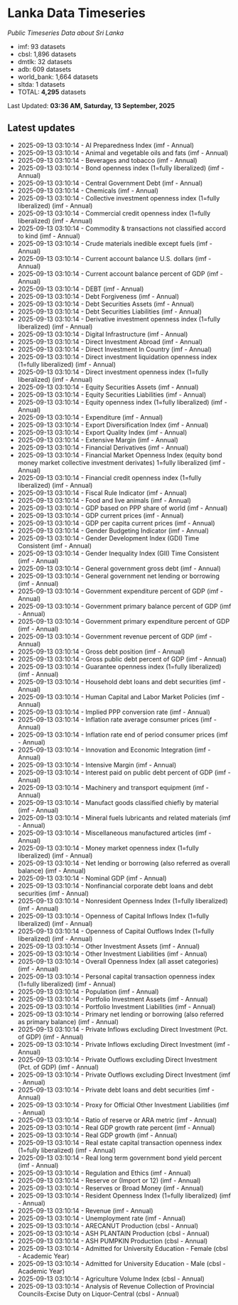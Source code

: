 # Lanka Data Timeseries
*Public Timeseries Data about Sri Lanka*

* imf: 93 datasets
* cbsl: 1,896 datasets
* dmtlk: 32 datasets
* adb: 609 datasets
* world_bank: 1,664 datasets
* sltda: 1 datasets
* TOTAL: **4,295** datasets

Last Updated: **03:36 AM, Saturday, 13 September, 2025**

## Latest updates

* 2025-09-13 03:10:14 - AI Preparedness Index (imf - Annual)
* 2025-09-13 03:10:14 - Animal and vegetable oils and fats (imf - Annual)
* 2025-09-13 03:10:14 - Beverages and tobacco (imf - Annual)
* 2025-09-13 03:10:14 - Bond openness index (1=fully liberalized) (imf - Annual)
* 2025-09-13 03:10:14 - Central Government Debt (imf - Annual)
* 2025-09-13 03:10:14 - Chemicals (imf - Annual)
* 2025-09-13 03:10:14 - Collective investment openness index (1=fully liberalized) (imf - Annual)
* 2025-09-13 03:10:14 - Commercial credit openness index (1=fully liberalized) (imf - Annual)
* 2025-09-13 03:10:14 - Commodity & transactions not classified accord to kind (imf - Annual)
* 2025-09-13 03:10:14 - Crude materials inedible except fuels (imf - Annual)
* 2025-09-13 03:10:14 - Current account balance U.S. dollars (imf - Annual)
* 2025-09-13 03:10:14 - Current account balance percent of GDP (imf - Annual)
* 2025-09-13 03:10:14 - DEBT (imf - Annual)
* 2025-09-13 03:10:14 - Debt Forgiveness (imf - Annual)
* 2025-09-13 03:10:14 - Debt Securities Assets (imf - Annual)
* 2025-09-13 03:10:14 - Debt Securities Liabilities (imf - Annual)
* 2025-09-13 03:10:14 - Derivative investment openness index (1=fully liberalized) (imf - Annual)
* 2025-09-13 03:10:14 - Digital Infrastructure (imf - Annual)
* 2025-09-13 03:10:14 - Direct Investment Abroad (imf - Annual)
* 2025-09-13 03:10:14 - Direct Investment In Country (imf - Annual)
* 2025-09-13 03:10:14 - Direct investment liquidation openness index (1=fully liberalized) (imf - Annual)
* 2025-09-13 03:10:14 - Direct investment openness index (1=fully liberalized) (imf - Annual)
* 2025-09-13 03:10:14 - Equity Securities Assets (imf - Annual)
* 2025-09-13 03:10:14 - Equity Securities Liabilities (imf - Annual)
* 2025-09-13 03:10:14 - Equity openness index (1=fully liberalized) (imf - Annual)
* 2025-09-13 03:10:14 - Expenditure (imf - Annual)
* 2025-09-13 03:10:14 - Export Diversification Index (imf - Annual)
* 2025-09-13 03:10:14 - Export Quality Index (imf - Annual)
* 2025-09-13 03:10:14 - Extensive Margin (imf - Annual)
* 2025-09-13 03:10:14 - Financial Derivatives (imf - Annual)
* 2025-09-13 03:10:14 - Financial Market Openness Index (equity bond money market collective investment derivates) 1=fully liberalized (imf - Annual)
* 2025-09-13 03:10:14 - Financial credit openness index (1=fully liberalized) (imf - Annual)
* 2025-09-13 03:10:14 - Fiscal Rule Indicator (imf - Annual)
* 2025-09-13 03:10:14 - Food and live animals (imf - Annual)
* 2025-09-13 03:10:14 - GDP based on PPP share of world (imf - Annual)
* 2025-09-13 03:10:14 - GDP current prices (imf - Annual)
* 2025-09-13 03:10:14 - GDP per capita current prices (imf - Annual)
* 2025-09-13 03:10:14 - Gender Budgeting Indicator (imf - Annual)
* 2025-09-13 03:10:14 - Gender Development Index (GDI) Time Consistent (imf - Annual)
* 2025-09-13 03:10:14 - Gender Inequality Index (GII) Time Consistent (imf - Annual)
* 2025-09-13 03:10:14 - General government gross debt (imf - Annual)
* 2025-09-13 03:10:14 - General government net lending or borrowing (imf - Annual)
* 2025-09-13 03:10:14 - Government expenditure percent of GDP (imf - Annual)
* 2025-09-13 03:10:14 - Government primary balance percent of GDP (imf - Annual)
* 2025-09-13 03:10:14 - Government primary expenditure percent of GDP (imf - Annual)
* 2025-09-13 03:10:14 - Government revenue percent of GDP (imf - Annual)
* 2025-09-13 03:10:14 - Gross debt position (imf - Annual)
* 2025-09-13 03:10:14 - Gross public debt percent of GDP (imf - Annual)
* 2025-09-13 03:10:14 - Guarantee openness index (1=fully liberalized) (imf - Annual)
* 2025-09-13 03:10:14 - Household debt loans and debt securities (imf - Annual)
* 2025-09-13 03:10:14 - Human Capital and Labor Market Policies (imf - Annual)
* 2025-09-13 03:10:14 - Implied PPP conversion rate (imf - Annual)
* 2025-09-13 03:10:14 - Inflation rate average consumer prices (imf - Annual)
* 2025-09-13 03:10:14 - Inflation rate end of period consumer prices (imf - Annual)
* 2025-09-13 03:10:14 - Innovation and Economic Integration (imf - Annual)
* 2025-09-13 03:10:14 - Intensive Margin (imf - Annual)
* 2025-09-13 03:10:14 - Interest paid on public debt percent of GDP (imf - Annual)
* 2025-09-13 03:10:14 - Machinery and transport equipment (imf - Annual)
* 2025-09-13 03:10:14 - Manufact goods classified chiefly by material (imf - Annual)
* 2025-09-13 03:10:14 - Mineral fuels lubricants and related materials (imf - Annual)
* 2025-09-13 03:10:14 - Miscellaneous manufactured articles (imf - Annual)
* 2025-09-13 03:10:14 - Money market openness index (1=fully liberalized) (imf - Annual)
* 2025-09-13 03:10:14 - Net lending or borrowing (also referred as overall balance) (imf - Annual)
* 2025-09-13 03:10:14 - Nominal GDP (imf - Annual)
* 2025-09-13 03:10:14 - Nonfinancial corporate debt loans and debt securities (imf - Annual)
* 2025-09-13 03:10:14 - Nonresident Openness Index (1=fully liberalized) (imf - Annual)
* 2025-09-13 03:10:14 - Openness of Capital Inflows Index (1=fully liberalized) (imf - Annual)
* 2025-09-13 03:10:14 - Openness of Capital Outflows Index (1=fully liberalized) (imf - Annual)
* 2025-09-13 03:10:14 - Other Investment Assets (imf - Annual)
* 2025-09-13 03:10:14 - Other Investment Liabilities (imf - Annual)
* 2025-09-13 03:10:14 - Overall Openness Index (all asset categories) (imf - Annual)
* 2025-09-13 03:10:14 - Personal capital transaction openness index (1=fully liberalized) (imf - Annual)
* 2025-09-13 03:10:14 - Population (imf - Annual)
* 2025-09-13 03:10:14 - Portfolio Investment Assets (imf - Annual)
* 2025-09-13 03:10:14 - Portfolio Investment Liabilities (imf - Annual)
* 2025-09-13 03:10:14 - Primary net lending or borrowing (also referred as primary balance) (imf - Annual)
* 2025-09-13 03:10:14 - Private Inflows excluding Direct Investment (Pct. of GDP) (imf - Annual)
* 2025-09-13 03:10:14 - Private Inflows excluding Direct Investment (imf - Annual)
* 2025-09-13 03:10:14 - Private Outflows excluding Direct Investment (Pct. of GDP) (imf - Annual)
* 2025-09-13 03:10:14 - Private Outflows excluding Direct Investment (imf - Annual)
* 2025-09-13 03:10:14 - Private debt loans and debt securities (imf - Annual)
* 2025-09-13 03:10:14 - Proxy for Official Other Investment Liabilities (imf - Annual)
* 2025-09-13 03:10:14 - Ratio of reserve or ARA metric (imf - Annual)
* 2025-09-13 03:10:14 - Real GDP growth rate percent (imf - Annual)
* 2025-09-13 03:10:14 - Real GDP growth (imf - Annual)
* 2025-09-13 03:10:14 - Real estate capital transaction openness index (1=fully liberalized) (imf - Annual)
* 2025-09-13 03:10:14 - Real long term government bond yield percent (imf - Annual)
* 2025-09-13 03:10:14 - Regulation and Ethics (imf - Annual)
* 2025-09-13 03:10:14 - Reserve or (Import or 12) (imf - Annual)
* 2025-09-13 03:10:14 - Reserves or Broad Money (imf - Annual)
* 2025-09-13 03:10:14 - Resident Openness Index (1=fully liberalized) (imf - Annual)
* 2025-09-13 03:10:14 - Revenue (imf - Annual)
* 2025-09-13 03:10:14 - Unemployment rate (imf - Annual)
* 2025-09-13 03:10:14 - ARECANUT Production (cbsl - Annual)
* 2025-09-13 03:10:14 - ASH PLANTAIN Production (cbsl - Annual)
* 2025-09-13 03:10:14 - ASH PUMPKIN Production (cbsl - Annual)
* 2025-09-13 03:10:14 - Admitted for University Education - Female (cbsl - Academic Year)
* 2025-09-13 03:10:14 - Admitted for University Education - Male (cbsl - Academic Year)
* 2025-09-13 03:10:14 - Agriculture Volume Index (cbsl - Annual)
* 2025-09-13 03:10:14 - Analysis of Revenue Collection of Provincial Councils-Excise Duty on Liquor-Central (cbsl - Annual)